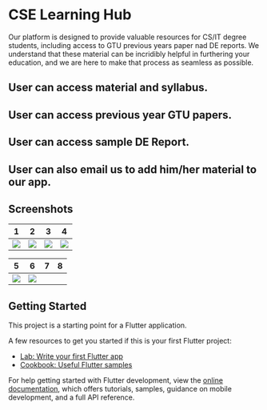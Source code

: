 # CSE Learning Hub
Our platform is designed to provide valuable resources for CS/IT degree students, including access to GTU previous years paper nad DE reports.
We understand that these material can be incridibly helpful in furthering your education, and we are here to make that process as seamless as possible.

## User can access material and syllabus.
## User can access previous year GTU papers.
## User can access sample DE Report.
## User can also email us to add him/her material to our app.



## Screenshots

1     |    2                |  3   |  4
:-------------------------:|:-------------------------:|:-------------------------:|:-------------------------:
![](https://user-images.githubusercontent.com/74703957/221352288-6a474faa-10c3-4eee-89f3-dcf6b6ff4887.jpg)|![](https://user-images.githubusercontent.com/74703957/221352312-bd25b870-e487-4cce-afd7-faa55d485026.jpg)|![](https://user-images.githubusercontent.com/74703957/221352337-954a4700-c706-4272-bf39-450659ead65d.jpg)|![](https://user-images.githubusercontent.com/74703957/221352360-0f5d1085-81f8-4370-9143-0f1f07dbc201.jpg)|

5     |    6                |  7   |  8
:-------------------------:|:-------------------------:|:-------------------------:|:-------------------------:
![](https://user-images.githubusercontent.com/74703957/221352379-80d96b60-dbf4-4030-858f-f18b2ea875ad.jpg)|![](https://user-images.githubusercontent.com/74703957/221352475-bc21911e-1a25-4abf-a993-d384a60a8252.jpg)|

## Getting Started

This project is a starting point for a Flutter application.

A few resources to get you started if this is your first Flutter project:

- [Lab: Write your first Flutter app](https://docs.flutter.dev/get-started/codelab)
- [Cookbook: Useful Flutter samples](https://docs.flutter.dev/cookbook)

For help getting started with Flutter development, view the
[online documentation](https://docs.flutter.dev/), which offers tutorials,
samples, guidance on mobile development, and a full API reference.
